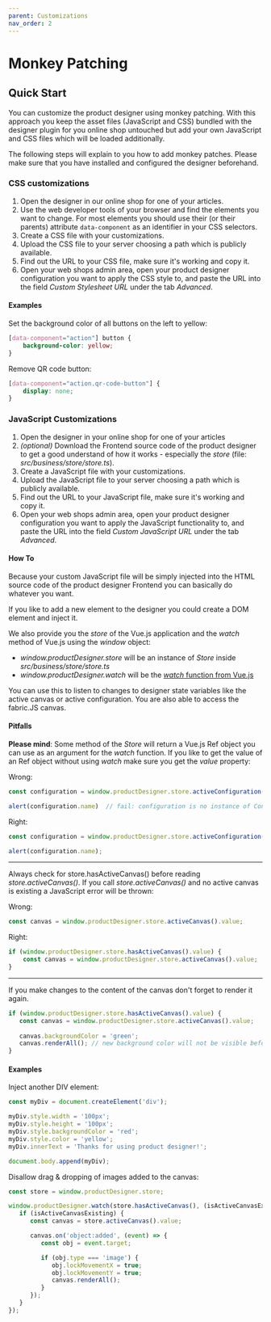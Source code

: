 ```yaml
---
parent: Customizations
nav_order: 2
---
```


# Monkey Patching

## Quick Start

You can customize the product designer using monkey patching.
With this approach you keep the asset files (JavaScript and CSS) bundled with the designer plugin
for you online shop untouched but add your own JavaScript and CSS files which will be loaded
additionally.

The following steps will explain to you how to add monkey patches. Please make sure that
you have installed and configured the designer beforehand.

### CSS customizations

1. Open the designer in our online shop for one of your articles.
2. Use the web developer tools of your browser and find the elements you want to change.
For most elements you should use their (or their parents) attribute `data-component` as an identifier in your CSS selectors.
3. Create a CSS file with your customizations.
4. Upload the CSS file to your server choosing a path which is publicly available.
5. Find out the URL to your CSS file, make sure it's working and copy it.
6. Open your web shops admin area, open your product designer configuration you want to apply the CSS style to, and paste the
URL into the field _Custom Stylesheet URL_ under the tab _Advanced_.

#### Examples

Set the background color of all buttons on the left to yellow:

```css
[data-component="action"] button {
    background-color: yellow;
}
```

Remove QR code button:

```css
[data-component="action.qr-code-button"] {
    display: none;
}
```

### JavaScript Customizations

1. Open the designer in your online shop for one of your articles
2. _(optional)_ Download the Frontend source code of the product designer to get a good understand of how it works - especially the _store_ (file: _src/business/store/store.ts_).
3. Create a JavaScript file with your customizations.
4. Upload the JavaScript file to your server choosing a path which is publicly available.
5. Find out the URL to your JavaScript file, make sure it's working and copy it.
6. Open your web shops admin area, open your product designer configuration you want to apply the JavaScript functionality to, and paste the
   URL into the field _Custom JavaScript URL_ under the tab _Advanced_.

#### How To

Because your custom JavaScript file will be simply injected into the HTML source code of the product designer
Frontend you can basically do whatever you want.

If you like to add a new element to the designer you could create a DOM element and inject it.

We also provide you the _store_ of the Vue.js application and the _watch_ method of Vue.js using the _window_ object:
- _window.productDesigner.store_ will be an instance of _Store_ inside _src/business/store/store.ts_
- _window.productDesigner.watch_ will be the [_watch_ function from Vue.js](https://vuejs.org/api/reactivity-core.html#watch)

You can use this to listen to changes to designer state variables like the active canvas or active configuration.
You are also able to access the fabric.JS canvas.

#### Pitfalls

**Please mind**: Some method of the _Store_ will return a Vue.js Ref object you can use as an argument
for the _watch_ function. If you like to get the value of an Ref object without using _watch_ make sure you
get the _value_ property:

Wrong:
```javascript
const configuration = window.productDesigner.store.activeConfiguration();

alert(configuration.name)  // fail: configuration is no instance of Configuration but Ref<Configuration> 
```

Right:
```javascript
const configuration = window.productDesigner.store.activeConfiguration().value;

alert(configuration.name); 
```
____

Always check for store.hasActiveCanvas() before reading _store.activeCanvas()_.
If you call _store.activeCanvas()_ and no active canvas is existing a JavaScript error will be thrown:

Wrong:
```javascript
const canvas = window.productDesigner.store.activeCanvas().value;
```

Right:
```javascript
if (window.productDesigner.store.hasActiveCanvas().value) {
    const canvas = window.productDesigner.store.activeCanvas().value;
}
```

____

If you make changes to the content of the canvas don't forget to render it again.

```javascript
if (window.productDesigner.store.hasActiveCanvas().value) {
   const canvas = window.productDesigner.store.activeCanvas().value;
   
   canvas.backgroundColor = 'green';
   canvas.renderAll(); // new background color will not be visible before this call
}
```

#### Examples

Inject another DIV element:

```javascript
const myDiv = document.createElement('div');

myDiv.style.width = '100px';
myDiv.style.height = '100px';
myDiv.style.backgroundColor = 'red';
myDiv.style.color = 'yellow';
myDiv.innerText = 'Thanks for using product designer!';

document.body.append(myDiv);
```

Disallow drag & dropping of images added to the canvas:
````javascript
const store = window.productDesigner.store;

window.productDesigner.watch(store.hasActiveCanvas(), (isActiveCanvasExisting) => {
   if (isActiveCanvasExisting) {
      const canvas = store.activeCanvas().value;

      canvas.on('object:added', (event) => {
         const obj = event.target;

         if (obj.type === 'image') {
            obj.lockMovementX = true;
            obj.lockMovementY = true;
            canvas.renderAll();
         }
      });
   }
});
````
